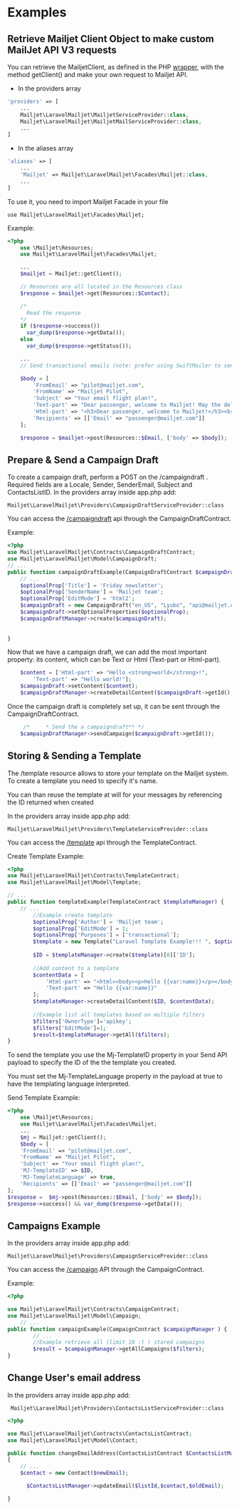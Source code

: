 # Examples


## Retrieve Mailjet Client Object to make custom MailJet API V3 requests

You can retrieve the MailjetClient, as defined in the PHP [wrapper]((https://github.com/mailjet/mailjet-apiv3-php)), with the method getClient() and make your own request to Mailjet API.
* In the providers array

```php
'providers' => [
    ...
    Mailjet\LaravelMailjet\MailjetServiceProvider::class,
    Mailjet\LaravelMailjet\MailjetMailServiceProvider::class,
    ...
]
```

* In the aliases array

```php
'aliases' => [
    ...
    'Mailjet' => Mailjet\LaravelMailjet\Facades\Mailjet::class,
    ...
]
```
To use it, you need to import Mailjet Facade in your file

    use Mailjet\LaravelMailjet\Facades\Mailjet;

Example:

``` php
<?php
    use \Mailjet\Resources;
    use Mailjet\LaravelMailjet\Facades\Mailjet;

    ...
    $mailjet = Mailjet::getClient();

    // Resources are all located in the Resources class
    $response = $mailjet->get(Resources::$Contact);

    /*
      Read the response
    */
    if ($response->success())
      var_dump($response->getData());
    else
      var_dump($response->getStatus());

    ...
    // Send transactional emails (note: prefer using SwiftMailer to send transactionnal emails)

    $body = [
        'FromEmail' => "pilot@mailjet.com",
        'FromName' => "Mailjet Pilot",
        'Subject' => "Your email flight plan!",
        'Text-part' => "Dear passenger, welcome to Mailjet! May the delivery force be with you!",
        'Html-part' => "<h3>Dear passenger, welcome to Mailjet!</h3><br />May the delivery force be with you!",
        'Recipients' => [['Email' => "passenger@mailjet.com"]]
    ];

    $response = $mailjet->post(Resources::$Email, ['body' => $body]);

```
## Prepare & Send a Campaign Draft

To create a campaign draft, perform a POST on the /campaigndraft . Required fields are a Locale, Sender, SenderEmail, Subject and ContactsListID.
In the providers array inside app.php add:

    Mailjet\LaravelMailjet\Providers\CampaignDraftServiceProvider::class

You can access the [/campaigndraft](https://dev.mailjet.com/email-api/v3/campaigndraft) api through the CampaignDraftContract.
 

Example:

``` php
<?php
use Mailjet\LaravelMailjet\Contracts\CampaignDraftContract;
use Mailjet\LaravelMailjet\Model\CampaignDraft;
// ...
public function campaignDraftExample(CampaignDraftContract $campaignDraftManager ) {
    // ...
    $optionalProp['Title'] = 'Friday newsletter';
    $optionalProp['SenderName'] = 'Mailjet team';
    $optionalProp['EditMode'] = 'html2';
    $campaignDraft = new CampaignDraft("en_US", "Lyubo", "api@mailjet.com", "Laravel bundle test", "5410");
    $campaignDraft->setOptionalProperties($optionalProp);
    $campaignDraftManager->create($campaignDraft);
    
 
}
```
Now that we have a campaign draft, we can add the most important property: its content, which can be Text or Html (Text-part or Html-part).

``` php
    $content = ['Html-part' => "Hello <strong>world</strong>!",
        'Text-part' => "Hello world!"];
    $campaignDraft->setContent($content);
    $campaignDraftManager->createDetailContent($campaignDraft->getId(), $campaignDraft->getContent());

```

Once the campaign draft is completely set up, it can be sent through the CampaignDraftContract.
``` php
     /*     * Send the a campaigndraft** */
    $campaignDraftManager->sendCampaign($campaignDraft->getId());

```

## Storing & Sending a Template
The /template resource allows to store your template on the Mailjet system.
To create a template you need to specify it's name.

You can than reuse the template at will for your messages by referencing the ID returned when created

In the providers array inside app.php add:

    Mailjet\LaravelMailjet\Providers\TemplateServiceProvider::class

You can access the [/template](https://dev.mailjet.com/email-api/v3/template) api through the TemplateContract.

Create Template Example:

``` php
<?php
use Mailjet\LaravelMailjet\Contracts\TemplateContract;
use Mailjet\LaravelMailjet\Model\Template;

// ...
public function templateExample(TemplateContract $templateManager) {
    // ...
        //Example create template
        $optionalProp['Author'] = 'Mailjet team';
        $optionalProp['EditMode'] = 1;
        $optionalProp['Purposes'] = ['transactional'];
        $template = new Template("Laravel Template Example!!! ", $optionalProp);
        
        $ID = $templateManager->create($template)[0]['ID'];
        
        //Add content to a template
        $contentData = [
            'Html-part' => "<html><body><p>Hello {{var:name}}</p></body></html>",
            'Text-part' => "Hello {{var:name}}"
        ];
        $templateManager->createDetailContent($ID, $contentData);
        
        //Example list all templates based on multiple filters
        $filters['OwnerType']='apikey';
        $filters['EditMode']=1;
        $result=$templateManager->getAll($filters);
}
```
To send the template you use the Mj-TemplateID property in your Send API payload to specify the ID of the the template you created.

You must set the Mj-TemplateLanguage property in the payload at true to have the templating language interpreted.

Send Template Example:
``` php
<?php
    use \Mailjet\Resources;
    use Mailjet\LaravelMailjet\Facades\Mailjet;
    ...
    $mj = Mailjet::getClient();
    $body = [
    'FromEmail' => "pilot@mailjet.com",
    'FromName' => "Mailjet Pilot",
    'Subject' => "Your email flight plan!",
    'MJ-TemplateID' => $ID,
    'MJ-TemplateLanguage' => true,
    'Recipients' => [['Email' => "passenger@mailjet.com"]]
];
$response =  $mj->post(Resources::$Email, ['body' => $body]);
$response->success() && var_dump($response->getData());
```
## Campaigns Example

In the providers array inside app.php add:

    Mailjet\LaravelMailjet\Providers\CampaignServiceProvider::class

You can  access the [/campaign](https://dev.mailjet.com/email-api/v3/campaign) API through the CampaignContract.

Example:

``` php
<?php

use Mailjet\LaravelMailjet\Contracts\CampaignContract;
use Mailjet\LaravelMailjet\Model\Campaign;
    // ...
public function campaignExample(CampaignContract $campaignManager ) {
        // ...
        //Example retrieve all (limit 10 :) ) stared campaigns
        $result = $campaignManager->getAllCampaigns($filters);
}
```
## Change User's email address
In the providers array inside app.php add:

     Mailjet\LaravelMailjet\Providers\ContactsListServiceProvider::class

```php
<?php

use Mailjet\LaravelMailjet\Contracts\ContactsListContract;
use Mailjet\LaravelMailjet\Model\Contact;

public function changeEmailAddress(ContactsListContract $ContactsListManager, $oldEmail, $newEmail,$listId)
{
    // ...
    $contact = new Contact($newEmail);

      $ContactsListManager->updateEmail($listId,$contact,$oldEmail);

}
```